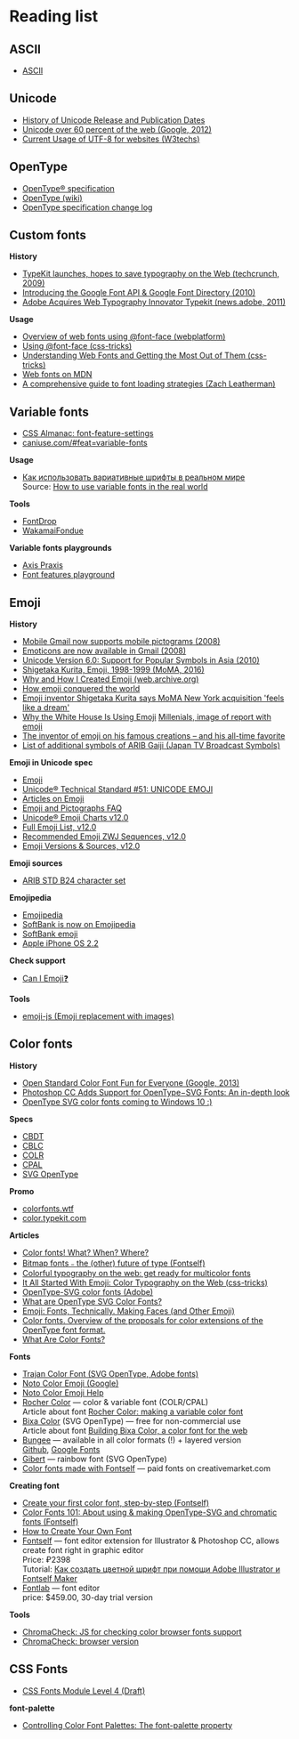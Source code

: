# Reading list

## ASCII

* [ASCII](https://ethw.org/ASCII)

## Unicode

* [History of Unicode Release and Publication Dates](http://www.unicode.org/history/publicationdates.html)
* [Unicode over 60 percent of the web (Google, 2012)](https://googleblog.blogspot.com/2012/02/unicode-over-60-percent-of-web.html)
* [Current Usage of UTF-8 for websites (W3techs)](https://w3techs.com/technologies/details/en-utf8/all/all)

## OpenType

* [OpenType® specification](https://docs.microsoft.com/en-us/typography/opentype/spec/)
* [OpenType (wiki)](https://ru.wikipedia.org/wiki/OpenType)
* [OpenType specification change log](https://docs.microsoft.com/ru-ru/typography/opentype/spec/changes)

## Custom fonts

**History**

* [TypeKit launches, hopes to save typography on the Web (techcrunch, 2009)](https://techcrunch.com/2009/11/11/typekit-launches-hopes-to-save-typography-on-the-web/)
* [Introducing the Google Font API & Google Font Directory (2010)](http://googlecode.blogspot.com/2010/05/introducing-google-font-api-google-font.html)
* [Adobe Acquires Web Typography Innovator Typekit (news.adobe, 2011)](https://news.adobe.com/press-release/adobe-creative-cloud-dps/adobe-acquires-web-typography-innovator-typekit)

**Usage**

* [Overview of web fonts using @font-face (webplatform)](https://webplatform.github.io/docs/tutorials/typography/font-face/)
* [Using @font-face (css-tricks)](https://css-tricks.com/snippets/css/using-font-face/)
* [Understanding Web Fonts and Getting the Most Out of Them (css-tricks)](https://css-tricks.com/understanding-web-fonts-getting/)
* [Web fonts on MDN](https://developer.mozilla.org/en-US/docs/Learn/CSS/Styling_text/Web_fonts)
* [A comprehensive guide to font loading strategies (Zach Leatherman)](https://www.zachleat.com/web/comprehensive-webfonts/)

## Variable fonts

* [CSS Almanac: font-feature-settings](https://css-tricks.com/almanac/properties/f/font-feature-settings/)
* [caniuse.com/#feat=variable-fonts](https://caniuse.com/#feat=variable-fonts)

**Usage**

* [Как использовать вариативные шрифты в реальном мире](https://css-live.ru/articles/kak-ispolzovat-variativnye-shrifty-v-realnom-mire.html)<br>
  Source: [How to use variable fonts in the real world](https://clearleft.com/posts/how-to-use-variable-fonts-in-the-real-world)


**Tools**

* [FontDrop](https://fontdrop.info)
* [WakamaiFondue](https://wakamaifondue.com)

**Variable fonts playgrounds**

* [Axis Praxis](https://www.axis-praxis.org/)
* [Font features playground](http://clagnut.com/sandbox/css3/)

## Emoji

**History**

* [Mobile Gmail now supports mobile pictograms (2008)](https://japan.googleblog.com/2008/01/gmail.html)
* [Emoticons are now available in Gmail (2008)](https://japan.googleblog.com/2008/10/gmail.html)
* [Unicode Version 6.0: Support for Popular Symbols in Asia (2010)](http://blog.unicode.org/2010/10/unicode-version-60-support-for-popular.html)
* [Shigetaka Kurita, Emoji, 1998-1999 (MoMA, 2016)](https://www.moma.org/collection/works/196070)
* [Why and How I Created Emoji (web.archive.org)](https://web.archive.org/web/20160610220635/http://ignition.co/105)
* [How emoji conquered the world](https://www.theverge.com/2013/3/4/3966140/how-emoji-conquered-the-world)
* [Emoji inventor Shigetaka Kurita says MoMA New York acquisition 'feels like a dream'](https://www.abc.net.au/news/2017-02-11/meet-the-man-who-invented-emoji/8249456)
* [Why the White House Is Using Emoji](https://www.theatlantic.com/technology/archive/2014/10/why-the-white-house-is-using-emojis/381307/) [Millenials, image of report with emoji](https://cdn.theatlantic.com/assets/media/img/posts/2014/10/millennials_centered_infographic_v3/47ec5dff2.jpg)
* [The inventor of emoji on his famous creations – and his all-time favorite](https://www.theguardian.com/technology/2016/oct/27/emoji-inventor-shigetaka-kurita-moma-new-york-text)
* [List of additional symbols of ARIB Gaiji (Japan TV Broadcast Symbols)](https://ja.wikipedia.org/wiki/ARIB%E5%A4%96%E5%AD%97%E3%81%AE%E8%BF%BD%E5%8A%A0%E8%A8%98%E5%8F%B7%E4%B8%80%E8%A6%A7)

**Emoji in Unicode spec**

* [Emoji](http://www.unicode.org/emoji/)
* [Unicode® Technical Standard #51: UNICODE EMOJI](http://www.unicode.org/reports/tr51/)
* [Articles on Emoji](https://www.unicode.org/press/emoji.html)
* [Emoji and Pictographs FAQ](http://unicode.org/faq/emoji_dingbats.html)
* [Unicode® Emoji Charts v12.0](http://www.unicode.org/emoji/charts/)
* [Full Emoji List, v12.0](http://www.unicode.org/emoji/charts/full-emoji-list.htmll)
* [Recommended Emoji ZWJ Sequences, v12.0](http://unicode.org/emoji/charts/emoji-zwj-sequences.html)
* [Emoji Versions & Sources, v12.0](https://www.unicode.org/emoji/charts/emoji-versions-sources.html)

**Emoji sources**

* [ARIB STD B24 character set](https://en.wikipedia.org/wiki/ARIB_STD_B24_character_set)

**Emojipedia**

* [Emojipedia](https://emojipedia.org/)
* [SoftBank is now on Emojipedia](https://blog.emojipedia.org/softbank-is-now-on-emojipedia/)
* [SoftBank emoji](https://emojipedia.org/softbank/)
* [Apple iPhone OS 2.2](https://emojipedia.org/apple/iphone-os-2.2/)

**Check support**

* [Can I Emoji❓](http://caniemoji.com/)

**Tools**

* [emoji-js (Emoji replacement with images)](https://github.com/Julia-Lavrova/emoji-js)

## Color fonts

**History**

* [Open Standard Color Font Fun for Everyone (Google, 2013)](https://opensource.googleblog.com/2013/05/open-standard-color-font-fun-for.html)
* [Photoshop CC Adds Support for OpenType−SVG Fonts: An in-depth look](https://blogs.adobe.com/creativecloud/photoshop-cc-adds-support-for-opentype%E2%88%92svg-fonts-an-in-depth-look/)
* [OpenType SVG color fonts coming to Windows 10 :)](http://typedrawers.com/discussion/1499/opentype-svg-color-fonts-coming-to-windows-10)

**Specs**

* [CBDT](https://docs.microsoft.com/ru-ru/typography/opentype/spec/cbdt)
* [CBLC](https://docs.microsoft.com/ru-ru/typography/opentype/spec/cblc)
* [COLR](https://docs.microsoft.com/ru-ru/typography/opentype/spec/colr)
* [CPAL](https://docs.microsoft.com/ru-ru/typography/opentype/spec/cpal)
* [SVG OpenType](https://docs.microsoft.com/ru-ru/typography/opentype/spec/svg)

**Promo**

* [colorfonts.wtf](https://www.colorfonts.wtf/)
* [color.typekit.com](https://color.typekit.com/)

**Articles**

* [Color fonts! What? When? Where?](https://learn.fontself.com/color-fonts-what-when-where-dd8c82e5a561)
* [Bitmap fonts﹣the (other) future of type (Fontself)](https://blog.fontself.com/bitmap-fonts-the-other-future-of-type-ca8aa5b51aa7)
* [Colorful typography on the web: get ready for multicolor fonts](https://pixelambacht.nl/2014/multicolor-fonts/)
* [It All Started With Emoji: Color Typography on the Web (css-tricks)](https://css-tricks.com/it-all-started-with-emoji-color-typography-on-the-web/)
* [OpenType-SVG color fonts (Adobe)](https://helpx.adobe.com/fonts/using/ot-svg-color-fonts.html)
* [What are OpenType SVG Color Fonts?](https://vectortwist.com/opentype-svg-color-fonts/)
* [Emoji: Fonts, Technically. Making Faces (and Other Emoji)](https://medium.com/making-faces-and-other-emoji/emoji-fonts-technically-40f3fdc0869e)
* [Color fonts. Overview of the proposals for color extensions of the OpenType font format.](https://blog.fontlab.com/font-tech/color-fonts/color-font-format-proposals/)
* [What Are Color Fonts?](https://design.tutsplus.com/articles/the-beginners-guide-to-color-fonts--cms-29861)

**Fonts**

* [Trajan Color Font (SVG OpenType, Adobe fonts)](https://fonts.adobe.com/fonts/trajan-color)
* [Noto Color Emoji (Google)](https://www.google.com/get/noto/#emoji-zsye-color)
* [Noto Color Emoji Help](https://www.google.com/get/noto/help/emoji/)
* [Rocher Color](https://www.harbortype.com/rocher-color/) — color & variable font (COLR/CPAL)<br>
  Article about font [Rocher Color: making a variable color font](https://www.harbortype.com/blog/rocher-color-making-a-variable-color-font/)
* [Bixa Color](https://bixacolor.com/) (SVG OpenType) — free for non-commercial use<br>
  Article about font [Building Bixa Color, a color font for the web](https://pixelambacht.nl/2016/building-bixa-color/)
* [Bungee](https://djr.com/bungee/) — available in all color formats (!) + layered version<br>
  [Github](https://github.com/djrrb/bungee), [Google Fonts](https://fonts.google.com/?selection.family=Bungee&query=bungee)
* [Gibert](https://www.typewithpride.com/) — rainbow font (SVG OpenType)
* [Color fonts made with Fontself](https://creativemarket.com/fontself/collections/359610/Color-fonts-made-with-Fontself) — paid fonts on creativemarket.com

**Creating font**

* [Create your first color font, step-by-step (Fontself)](https://learn.fontself.com/create-your-first-color-font-step-by-step-270ced3f0745)
* [Color Fonts 101: About using & making OpenType-SVG and chromatic fonts  (Fontself)](https://help.fontself.com/faqs/color-fonts-101)
* [How to Create Your Own Font](https://design.tutsplus.com/tutorials/how-to-create-your-own-font--cms-29019)
* [Fontself](https://www.fontself.com/) — font editor extension for Illustrator & Photoshop CC, allows create font right in graphic editor<br>
  Price: ₽2398<br>
  Tutorial: [Как создать цветной шрифт при помощи Adobe Illustrator и Fontself Maker](https://design.tutsplus.com/ru/tutorials/how-to-create-a-color-font--cms-30033)
* [Fontlab](https://www.fontlab.com/) — font editor<br>
  price: $459.00, 30-day trial version

**Tools**

* [ChromaCheck: JS for checking color browser fonts support](https://github.com/RoelN/ChromaCheck)
* [ChromaCheck: browser version](https://pixelambacht.nl/chromacheck/)

## CSS Fonts

* [CSS Fonts Module Level 4 (Draft)](https://drafts.csswg.org/css-fonts-4/)

**font-palette**

* [Controlling Color Font Palettes: The font-palette property](https://drafts.csswg.org/css-fonts-4/#font-palette-prop)

